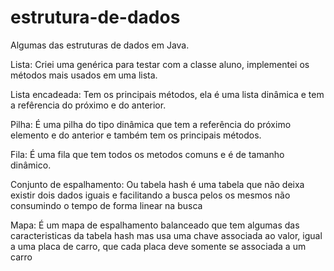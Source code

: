 # estrutura-de-dados
Algumas das estruturas de dados em Java.

Lista: Criei uma genérica para testar com a classe aluno, implementei os métodos mais usados em uma lista.

Lista encadeada: Tem os principais métodos, ela é uma lista dinâmica e tem a refêrencia do próximo e do anterior.

Pilha: É uma pilha do tipo dinâmica que tem a referência do próximo elemento e do anterior e também tem os principais métodos.

Fila: É uma fila que tem todos os metodos comuns e é de tamanho dinâmico.

Conjunto de espalhamento: Ou tabela hash é uma tabela que não deixa existir dois dados iguais e facilitando a busca pelos os mesmos não consumindo o tempo de forma linear na busca

Mapa: É um mapa de espalhamento balanceado que tem algumas das caracteristicas da tabela hash mas usa uma chave associada ao valor, igual a uma placa de carro, que cada placa deve somente se associada a um carro
